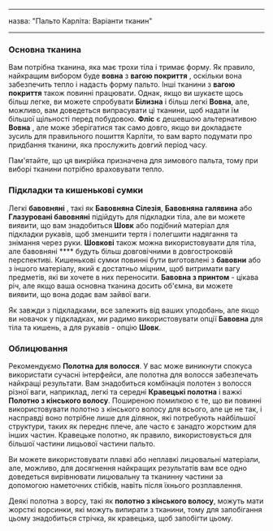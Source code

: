- - -
назва: "Пальто Карліта: Варіанти тканин"
- - -

### Основна тканина

Вам потрібна тканина, яка має трохи тіла і тримає форму. Як правило, найкращим вибором буде **вовна** з **вагою покриття** , оскільки вона забезпечить тепло і надасть форму пальто. Інші тканини з **вагою покриття** також повинні працювати. Однак, якщо ви шукаєте щось більш легке, ви можете спробувати **Білизна** і більш легкі **Вовна**, але, можливо, вам доведеться випрасувати ці тканини, щоб надати їм більшої щільності перед побудовою. **Фліс** є дешевшою альтернативою **Вовна** , але може зберігатися так само довго, якщо ви докладаєте зусиль для правильного пошиття Карліти, то вам варто подумати про придбання тканини, яка прослужить довгий період часу.

<Note>

Пам'ятайте, що ця викрійка призначена для зимового пальта, тому при виборі тканини потрібно враховувати тепло.

</Note>

### Підкладки та кишенькові сумки

Легкі **бавовняні** , такі як **Бавовняна Сілезія**, **Бавовняна галявина** або **Глазуровані бавовняні** підійдуть для підкладки тіла, але ви можете виявити, що вам знадобиться **Шовк** або подібний матеріал для підкладки рукавів, щоб зменшити тертя і полегшити надягання та знімання через руки. **Шовкові** також можна використовувати для тіла, але бавовняні **** будуть більш довговічними в довгостроковій перспективі. Кишенькові сумки повинні бути виготовлені з **бавовни** або з іншого матеріалу, який є достатньо міцним, щоб витримати вагу предметів, які ви хочете в них переносити. **Бавовна з принтом** - цікава річ, але якщо ваша основна тканина досить об'ємна, ви можете виявити, що вона додає вам зайвої ваги.

<Tip>

Як завжди з підкладками, все залежить від ваших уподобань, але якщо ви новачок у підкладках, ми радимо використовувати опції **Бавовна** для тіла та кишень, а для рукавів - опцію **Шовк**.

</Tip>

### Облицювання

Рекомендуємо **Полотна для волосся**. У вас може виникнути спокуса використати сучасні інтерфейси, але полотна для волосся забезпечать найкращі результати. Вам знадобиться комбінація полотен з волосся різної ваги, наприклад, легкі та середні **Кравецькі полотна** і важкі **Полотно з кінського волосу**. Поширеною помилкою є те, що ви повинні використовувати полотно з кінського волосу для всього, але це не так, і насправді воно потрібне лише для ділянок, які потребують найбільшої структури, таких як переднє плече, але часто є занадто жорстким для інших частин. Кравецьке полотно, як правило, використовується для більшої частини лицьової частини пальто.

<Tip>

Ви можете використовувати плавкі або неплавкі лицювальні матеріали, але, можливо, для досягнення найкращих результатів вам все одно доведеться вирівнювати лицювальну та тканинну частини за допомогою наметочних стібків, навіть після їхнього розплавлення.

</Tip>

<Note>

Деякі полотна з ворсу, такі як **полотно з кінського волосу**, можуть мати жорсткі ворсинки, які можуть випирати з тканини, тому для запобігання цьому знадобиться стрічка, як кравецька, щоб запобігти цьому.

</Note>
